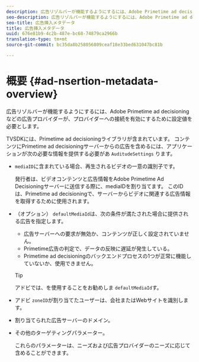 ```yaml
---
description: 広告リゾルバーが機能するようにするには、Adobe Primetime ad decisioningなどの広告プロバイダーが、プロバイダーへの接続を有効にするために設定値を必要とします。
seo-description: 広告リゾルバーが機能するようにするには、Adobe Primetime ad decisioningなどの広告プロバイダーが、プロバイダーへの接続を有効にするために設定値を必要とします。
seo-title: 広告挿入メタデータ
title: 広告挿入メタデータ
uuid: 676e81b9-4c2b-487e-bc68-74879ca2966b
translation-type: tm+mt
source-git-commit: bc35da8b258056809ceaf18e33bed631047bc81b

---
```



# 概要 {#ad-nsertion-metadata-overview}

広告リゾルバーが機能するようにするには、Adobe Primetime ad decisioningなどの広告プロバイダーが、プロバイダーへの接続を有効にするために設定値を必要とします。

TVSDKには、Primetime ad decisioningライブラリが含まれています。 コンテンツにPrimetime ad decisioningサーバーからの広告を含めるには、アプリケーションが次の必要な情報を提供する必要があ `AuditudeSettings` ります。

* `mediaID`に含まれている場合、再生されるビデオの一意の識別子です。

   発行者は、ビデオコンテンツと広告情報をAdobe Primetime Ad Decisioningサーバーに送信する際に、mediaIDを割り当てます。 このIDは、Primetime ad decisioningで、サーバーからビデオに関連する広告情報を取得するために使用されます。

* （オプション） `defaultMediaId`は、次の条件が満たされた場合に提供される広告を指定します。

   * 広告サーバーへの要求が無効か、コンテンツが正しく設定されていません。
   * Primetime広告の判定で、データの反映に遅延が発生している。
   * Primetime ad decisioningのバックエンドプロセスの1つが正常に機能していないか、使用できません。
   >[!TIP]
   >
   >アドビでは、を使用することをお勧めしま `defaultMediaId`す。

* アドビ `zoneID`が割り当てたユーザーは、会社またはWebサイトを識別します。
* 割り当てられた広告サーバーのドメイン。
* その他のターゲティングパラメーター。

   これらのパラメーターは、ニーズおよび広告プロバイダーのニーズに応じて含めることができます。
